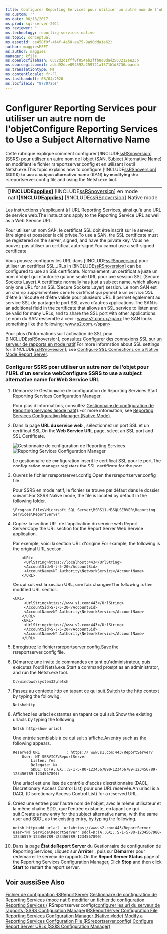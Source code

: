 ```yaml
---
title: Configurer Reporting Services pour utiliser un autre nom de l’objet | Microsoft Docs
ms.custom: ''
ms.date: 06/13/2017
ms.prod: sql-server-2014
ms.reviewer: ''
ms.technology: reporting-services-native
ms.topic: conceptual
ms.assetid: ce458f9f-4b4f-4a58-aa75-9a90dda1e622
author: maggiesMSFT
ms.author: maggies
manager: kfile
ms.openlocfilehash: 0312d2d1fff8f854eb2ffb8d0dad2563212ee23b
ms.sourcegitcommit: ad4d92dce894592a259721a1571b1d8736abacdb
ms.translationtype: MT
ms.contentlocale: fr-FR
ms.lasthandoff: 08/04/2020
ms.locfileid: "87707268"
---
```

# <a name="configure-reporting-services-to-use-a-subject-alternative-name"></a><span data-ttu-id="bd319-102">Configurer Reporting Services pour utiliser un autre nom de l'objet</span><span class="sxs-lookup"><span data-stu-id="bd319-102">Configure Reporting Services to Use a Subject Alternative Name</span></span>
  <span data-ttu-id="bd319-103">Cette rubrique explique comment configurer [!INCLUDE[ssRSnoversion](../includes/ssrsnoversion-md.md)] (SSRS) pour utiliser un autre nom de l’objet (SAN, Subject Alternative Name) en modifiant le fichier rsreportserver.config et en utilisant l’outil Netsh.exe.</span><span class="sxs-lookup"><span data-stu-id="bd319-103">This topic explains how to configure [!INCLUDE[ssRSnoversion](../includes/ssrsnoversion-md.md)] (SSRS) to use a subject alternative name (SAN) by modifying the rsreportserver.config file and using the Netsh.exe tool.</span></span>

||
|-|
|<span data-ttu-id="bd319-104">**[!INCLUDE[applies](../includes/applies-md.md)]**  [!INCLUDE[ssRSnoversion](../includes/ssrsnoversion-md.md)] en mode natif</span><span class="sxs-lookup"><span data-stu-id="bd319-104">**[!INCLUDE[applies](../includes/applies-md.md)]**  [!INCLUDE[ssRSnoversion](../includes/ssrsnoversion-md.md)] Native mode</span></span>|

 <span data-ttu-id="bd319-105">Les instructions s'appliquent à l'URL Reporting Services, ainsi qu'à une URL de service web.</span><span class="sxs-lookup"><span data-stu-id="bd319-105">The instructions apply to the Reporting Service URL as well as a Web Service URL.</span></span>

 <span data-ttu-id="bd319-106">Pour utiliser un nom SAN, le certificat SSL doit être inscrit sur le serveur, être signé et posséder la clé privée.</span><span class="sxs-lookup"><span data-stu-id="bd319-106">To use a SAN, the SSL certificate must be registered on the server, signed, and have the private key.</span></span> <span data-ttu-id="bd319-107">Vous ne pouvez pas utiliser un certificat auto-signé.</span><span class="sxs-lookup"><span data-stu-id="bd319-107">You cannot use a self-signed certificate</span></span>

 <span data-ttu-id="bd319-108">Vous pouvez configurer les URL dans [!INCLUDE[ssRSnoversion](../includes/ssrsnoversion-md.md)] pour utiliser un certificat SSL.</span><span class="sxs-lookup"><span data-stu-id="bd319-108">URLs in [!INCLUDE[ssRSnoversion](../includes/ssrsnoversion-md.md)] can be configured to use an SSL certificate.</span></span> <span data-ttu-id="bd319-109">Normalement, un certificat a juste un nom d'objet qui n'autorise qu'une seule URL pour une session SSL (Secure Sockets Layer).</span><span class="sxs-lookup"><span data-stu-id="bd319-109">A certificate normally has just a subject name, which allows only one URL for an SSL (Secure Sockets Layer) session.</span></span> <span data-ttu-id="bd319-110">Le nom SAN est un champ supplémentaire dans le certificat qui permet à un service SSL d'être à l'écoute et d'être valide pour plusieurs URL. Il permet également au service SSL de partager le port SSL avec d'autres applications.</span><span class="sxs-lookup"><span data-stu-id="bd319-110">The SAN is an additional field in the certificate that allows an SSL service to listen and be valid for many URLs, and to share the SSL port with other applications.</span></span> <span data-ttu-id="bd319-111">Le nom du SAN ressemble à ceci : www.s2.com.</span><span class="sxs-lookup"><span data-stu-id="bd319-111">The SAN looks something like the following: www.s2.com.</span></span>

 <span data-ttu-id="bd319-112">Pour plus d’informations sur l’activation de SSL pour [!INCLUDE[ssRSnoversion](../includes/ssrsnoversion-md.md)], consultez [Configurer des connexions SSL sur un serveur de rapports en mode natif](security/configure-ssl-connections-on-a-native-mode-report-server.md).</span><span class="sxs-lookup"><span data-stu-id="bd319-112">For more information about SSL settings for [!INCLUDE[ssRSnoversion](../includes/ssrsnoversion-md.md)], see [Configure SSL Connections on a Native Mode Report Server](security/configure-ssl-connections-on-a-native-mode-report-server.md).</span></span>

### <a name="configure-ssrs-to-use-a-subject-alternative-name-for-web-service-url"></a><span data-ttu-id="bd319-113">Configurer SSRS pour utiliser un autre nom de l'objet pour l'URL d'un service web</span><span class="sxs-lookup"><span data-stu-id="bd319-113">Configure SSRS to use a subject alternative name for Web Service URL</span></span>

1.  <span data-ttu-id="bd319-114">Démarrez le Gestionnaire de configuration de Reporting Services.</span><span class="sxs-lookup"><span data-stu-id="bd319-114">Start Reporting Services Configuration Manager.</span></span>

     <span data-ttu-id="bd319-115">Pour plus d’informations, consultez [Gestionnaire de configuration de Reporting Services &#40;mode natif&#41;](../sql-server/install/reporting-services-configuration-manager-native-mode.md).</span><span class="sxs-lookup"><span data-stu-id="bd319-115">For more information, see [Reporting Services Configuration Manager &#40;Native Mode&#41;](../sql-server/install/reporting-services-configuration-manager-native-mode.md).</span></span>

2.  <span data-ttu-id="bd319-116">Dans la page **URL du service web** , sélectionnez un port SSL et un certificat SSL.</span><span class="sxs-lookup"><span data-stu-id="bd319-116">On the **Web Service URL** page, select an SSL port and SSL Certificate.</span></span>

     <span data-ttu-id="bd319-117">![Gestionnaire de configuration de Reporting Services](media/reportingservices-configurationmanager.png "Gestionnaire de configuration de Reporting Services")</span><span class="sxs-lookup"><span data-stu-id="bd319-117">![Reporting Services Configuration Manager](media/reportingservices-configurationmanager.png "Reporting Services Configuration Manager")</span></span>

     <span data-ttu-id="bd319-118">Le gestionnaire de configuration inscrit le certificat SSL pour le port.</span><span class="sxs-lookup"><span data-stu-id="bd319-118">The configuration manager registers the SSL certificate for the port.</span></span>

3.  <span data-ttu-id="bd319-119">Ouvrez le fichier rsreportserver.config.</span><span class="sxs-lookup"><span data-stu-id="bd319-119">Open the rsreportserver.config file.</span></span>

     <span data-ttu-id="bd319-120">Pour SSRS en mode natif, le fichier se trouve par défaut dans le dossier suivant.</span><span class="sxs-lookup"><span data-stu-id="bd319-120">For SSRS Native mode, the file is located by default in the following folder.</span></span>

    ```
    \Program Files\Microsoft SQL Server\MSRS11.MSSQLSERVER\Reporting Services\ReportServer
    ```

4.  <span data-ttu-id="bd319-121">Copiez la section URL de l'application du service web Report Server.</span><span class="sxs-lookup"><span data-stu-id="bd319-121">Copy the URL section for the Report Server Web Service application.</span></span>

     <span data-ttu-id="bd319-122">Par exemple, voici la section URL d'origine.</span><span class="sxs-lookup"><span data-stu-id="bd319-122">For example, the following is the original URL section.</span></span>

    ```
        <URL>
         <UrlString>https://localhost:443</UrlString>
         <AccountSid>S-1-5-20</AccountSid>
         <AccountName>NT Authority\NetworkService</AccountName>
        </URL>

    ```

     <span data-ttu-id="bd319-123">Ce qui suit est la section URL, une fois changée.</span><span class="sxs-lookup"><span data-stu-id="bd319-123">The following is the modified URL section.</span></span>

    ```
    <URL>
         <UrlString>https://www.s1.com:443</UrlString>
         <AccountSid>S-1-5-20</AccountSid>
         <AccountName>NT Authority\NetworkService</AccountName>
        </URL>
        <URL>
         <UrlString>https://www.s2.com:443</UrlString>
         <AccountSid>S-1-5-20</AccountSid>
         <AccountName>NT Authority\NetworkService</AccountName>
        </URL>

    ```

5.  <span data-ttu-id="bd319-124">Enregistrez le fichier rsreportserver.config.</span><span class="sxs-lookup"><span data-stu-id="bd319-124">Save the rsreportserver.config file.</span></span>

6.  <span data-ttu-id="bd319-125">Démarrez une invite de commandes en tant qu'administrateur, puis exécutez l'outil Netsh.exe.</span><span class="sxs-lookup"><span data-stu-id="bd319-125">Start a command prompt as an administrator, and run the Netsh.exe tool.</span></span>

    ```
    C:\windows\system32\netsh
    ```

7.  <span data-ttu-id="bd319-126">Passez au contexte http en tapant ce qui suit.</span><span class="sxs-lookup"><span data-stu-id="bd319-126">Switch to the http context by typing the following.</span></span>

    ```
    Netsh>http
    ```

8.  <span data-ttu-id="bd319-127">Affichez les urlacl existantes en tapant ce qui suit.</span><span class="sxs-lookup"><span data-stu-id="bd319-127">Show the existing urlacls by typing the following.</span></span>

    ```
    Netsh http>show urlacl
    ```

     <span data-ttu-id="bd319-128">Une entrée semblable à ce qui suit s'affiche.</span><span class="sxs-lookup"><span data-stu-id="bd319-128">An entry such as the following appears.</span></span>

    ```
    Reserved URL            : https:// www.s1.com:443/ReportServer/
        User: NT SERVICE\ReportServer
            Listen: Yes
            Delegate: No
            SDDL: D:(A;;GX;;;S-1-5-80-1234567890-123456789-123456789-123456789-1234567890)
    ```

     <span data-ttu-id="bd319-129">Une urlacl est une liste de contrôle d'accès discrétionnaire (DACL, Discretionary Access Control List) pour une URL réservée.</span><span class="sxs-lookup"><span data-stu-id="bd319-129">An urlacl is a DACL (Discretionary Access Control List) for a reserved URL.</span></span>

9. <span data-ttu-id="bd319-130">Créez une entrée pour l'autre nom de l'objet, avec le même utilisateur et la même chaîne SDDL que l'entrée existante, en tapant ce qui suit.</span><span class="sxs-lookup"><span data-stu-id="bd319-130">Create a new entry for the subject alternative name, with the same user and SDDL as the existing entry, by typing the following.</span></span>

    ```
    netsh http>add urlacl  url=https://www.s2.com:443/ReportServer  
    user="NT Service\ReportServer" sddl=D:(A;;GX;;;S-1-5-80-1234567980-12346579-123456789-123456789-1234567890)

    ```

10. <span data-ttu-id="bd319-131">Dans la page **État de Report Server** du Gestionnaire de configuration de Reporting Services, cliquez sur **Arrêter** , puis sur **Démarrer** pour redémarrer le serveur de rapports.</span><span class="sxs-lookup"><span data-stu-id="bd319-131">On the **Report Server Status** page of the Reporting Services Configuration Manager, Click **Stop** and then click **Start** to restart the report server.</span></span>

## <a name="see-also"></a><span data-ttu-id="bd319-132">Voir aussi</span><span class="sxs-lookup"><span data-stu-id="bd319-132">See Also</span></span>
 <span data-ttu-id="bd319-133">[Fichier de configuration RSReportServer](report-server/rsreportserver-config-configuration-file.md) [Gestionnaire de configuration de Reporting Services &#40;mode natif&#41;](../sql-server/install/reporting-services-configuration-manager-native-mode.md) [modifier un fichier de configuration Reporting Services &#40;](report-server/modify-a-reporting-services-configuration-file-rsreportserver-config.md) RSreportserver.config&#41;[configurer les url du serveur de rapports &#40;SSRS Configuration Manager&#41;](install-windows/configure-report-server-urls-ssrs-configuration-manager.md)</span><span class="sxs-lookup"><span data-stu-id="bd319-133">[RSReportServer Configuration File](report-server/rsreportserver-config-configuration-file.md) [Reporting Services Configuration Manager &#40;Native Mode&#41;](../sql-server/install/reporting-services-configuration-manager-native-mode.md) [Modify a Reporting Services Configuration File &#40;RSreportserver.config&#41;](report-server/modify-a-reporting-services-configuration-file-rsreportserver-config.md) [Configure Report Server URLs  &#40;SSRS Configuration Manager&#41;](install-windows/configure-report-server-urls-ssrs-configuration-manager.md)</span></span>


